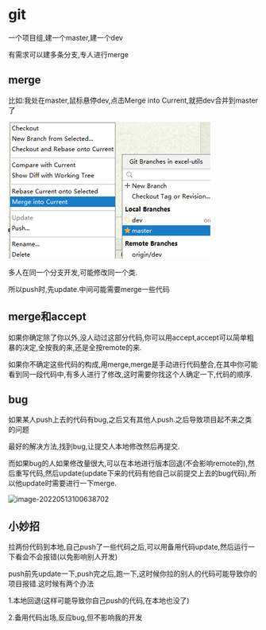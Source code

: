 # git

一个项目组,建一个master,建一个dev

有需求可以建多条分支,专人进行merge

## merge

比如:我处在master,鼠标悬停dev,点击Merge into Current,就把dev合并到master了



![image-20220513093907779](./git.assets\image-20220513093907779.png)

多人在同一个分支开发,可能修改同一个类.

所以push时,先update.中间可能需要merge一些代码



## merge和accept

如果你确定除了你以外,没人动过这部分代码,你可以用accept,accept可以简单粗暴的决定,全按我的来,还是全按remote的来.

如果你不确定这些代码的构成,用merge,merge是手动进行代码整合,在其中你可能看到同一段代码中,有多人进行了修改,这时需要你找这个人确定一下,代码的顺序.



## bug

如果某人push上去的代码有bug,之后又有其他人push.之后导致项目起不来之类的问题

最好的解决方法,找到bug,让提交人本地修改然后再提交.

而如果bug的人如果修改量很大,可以在本地进行版本回退(不会影响remote的),然后重写代码,然后update(update下来的代码有他自己以前提交上去的bug代码),所以他update时需要进行一下merge.



![image-20220513100638702](C:\Users\ly-yangst\Desktop\常用工具\my学习\git.assets\image-20220513100638702.png)

## 小妙招

拉两份代码到本地,自己push了一些代码之后,可以用备用代码update,然后运行一下看会不会报错(以免影响别人开发)

push前先update一下,push完之后,跑一下,这时候你拉的别人的代码可能导致你的项目报错.这时候有两个办法

1.本地回退(这样可能导致你自己push的代码,在本地也没了)

2.备用代码出场,反应bug,但不影响我的开发



